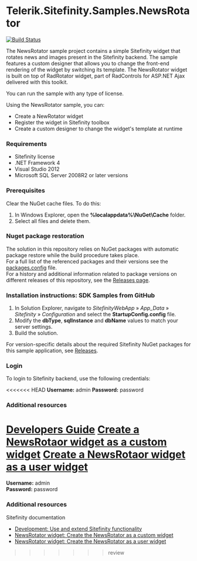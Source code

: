 Telerik.Sitefinity.Samples.NewsRotator
======================================

[![Build Status](http://sdk-jenkins-ci.cloudapp.net/buildStatus/icon?job=Telerik.Sitefinity.Samples.NewsRotator.CI)](http://sdk-jenkins-ci.cloudapp.net/job/Telerik.Sitefinity.Samples.NewsRotator.CI/)

The NewsRotator sample project contains a simple Sitefinity widget that rotates news and images present in the Sitefinity backend. The sample features a custom designer that allows you to change the front-end rendering of the widget by switching its template. The NewsRotator widget is built on top of RadRotator widget, part of RadControls for ASP.NET Ajax delivered with this toolkit.

You can run the sample with any type of license. 

Using the NewsRotator sample, you can:

* Create a NewRotator widget
* Register the widget in Sitefinity toolbox
* Create a custom designer to change the widget's template at runtime


### Requirements

* Sitefinity license
* .NET Framework 4
* Visual Studio 2012
* Microsoft SQL Server 2008R2 or later versions

### Prerequisites

Clear the NuGet cache files. To do this:

1. In Windows Explorer, open the **%localappdata%\NuGet\Cache** folder.
2. Select all files and delete them.

### Nuget package restoration
The solution in this repository relies on NuGet packages with automatic package restore while the build procedure takes place.   
For a full list of the referenced packages and their versions see the [packages.config](https://github.com/Sitefinity-SDK/Telerik.Sitefinity.Samples.NewsRotator/blob/master/SitefinityWebApp/packages.config) file.    
For a history and additional information related to package versions on different releases of this repository, see the [Releases page](https://github.com/Sitefinity-SDK/Telerik.Sitefinity.Samples.NewsRotator/releases).    


### Installation instructions: SDK Samples from GitHub


1. In Solution Explorer, navigate to _SitefinityWebApp_ » *App_Data* » _Sitefinity_ » _Configuration_ and select the **StartupConfig.config** file. 
2. Modify the **dbType**, **sqlInstance** and **dbName** values to match your server settings.
3. Build the solution.

For version-specific details about the required Sitefinity NuGet packages for this sample application, see [Releases](https://github.com/Sitefinity-SDK/Telerik.Sitefinity.Samples.NewsRotator/releases).


### Login

To login to Sitefinity backend, use the following credentials: 

<<<<<<< HEAD
**Username:** admin
**Password:** password

### Additional resources

[Developers Guide](http://www.sitefinity.com/documentation/documentationarticles/developers-guide)
[Create a NewsRotaor widget as a custom widget](http://www.sitefinity.com/documentation/documentationarticles/developers-guide/how-to/how-to-create-a-newsrotator-control/creating-the-newsrotator-as-a-custom-control)
[Create a NewsRotaor widget as a user widget](http://www.sitefinity.com/documentation/documentationarticles/developers-guide/how-to/how-to-create-a-newsrotator-control/creating-the-newsrotator-as-a-user-control)
=======
**Username:** admin  
**Password:** password

### Additional resources
Sitefinity documentation
* [Development: Use and extend Sitefinity functionality](http://docs.sitefinity.com/develop-create-and-manage-website-content)
* [NewsRotator widget: Create the NewsRotator as a custom widget](http://docs.sitefinity.com/newsrotator-widget-create-the-newsrotator-as-a-custom-widget)
* [NewsRotator widget: Create the NewsRotator as a user widget](http://docs.sitefinity.com/newsrotator-widget-create-the-newsrotator-as-a-user-widget)
>>>>>>> review

